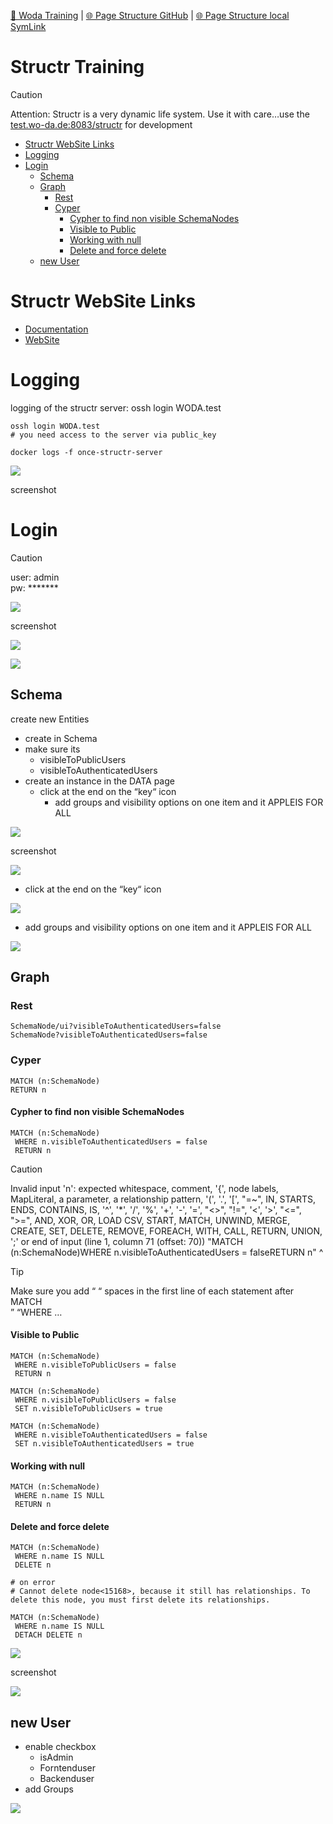 [📁 Woda Training](../woda-training.md) | [🌐 Page Structure GitHub](/2cu.atlassian.net/wiki/spaces/CCU/pages/400000110/structr-training.md) | [🌐 Page Structure local SymLink](./structr-training.page.md)

# Structr Training

> [!CAUTION]
> Attention: Structr is a very dynamic life system. Use it with care…use the [test.wo-da.de:8083/structr](http://test.wo-da.de:8083/structr) for development

- [Structr WebSite Links](#structr-website-links)
- [Logging](#logging)
- [Login](#login)
  - [Schema](#schema)
  - [Graph](#graph)
    - [Rest](#rest)
    - [Cyper](#cyper)
      - [Cypher to find non visible SchemaNodes](#cypher-to-find-non-visible-schemanodes)
      - [Visible to Public](#visible-to-public)
      - [Working with null](#working-with-null)
      - [Delete and force delete](#delete-and-force-delete)
  - [new User](#new-user)

# Structr WebSite Links

- [Documentation](https://docs.structr.com/docs/step-by-step-tutorial)
- [WebSite](https://structr.com/)

# Logging

logging of the structr server: ossh login WODA.test

```
ossh login WODA.test    
# you need access to the server via public_key

docker logs -f once-structr-server
```

![](https://2cu.atlassian.net/wiki/images/icons/grey_arrow_down.png)

screenshot

# Login

> [!CAUTION]
> user: admin  
> pw: \*\*\*\*\*\*\*

![](https://2cu.atlassian.net/wiki/images/icons/grey_arrow_down.png)

screenshot

![](./attachments/Screenshot%202023-03-21%20at%2013.33.38.png)

![](./attachments/Screenshot%202023-03-21%20at%2013.34.20.png)

## Schema

create new Entities

- create in Schema
- make sure its
  - visibleToPublicUsers
  - visibleToAuthenticatedUsers
- create an instance in the DATA page
  - click at the end on the “key“ icon
    - add groups and visibility options on one item and it APPLEIS FOR ALL

![](https://2cu.atlassian.net/wiki/images/icons/grey_arrow_down.png)

screenshot

![](./attachments/image-20230321-123604.png)

- click at the end on the “key“ icon

![](./attachments/image-20230321-164959.png)

- add groups and visibility options on one item and it APPLEIS FOR ALL

![](./attachments/image-20230321-165012.png)

## Graph

### Rest

```
SchemaNode/ui?visibleToAuthenticatedUsers=false
SchemaNode?visibleToAuthenticatedUsers=false
```

### Cyper

```
MATCH (n:SchemaNode)
RETURN n
```

#### Cypher to find non visible SchemaNodes

```
MATCH (n:SchemaNode)
 WHERE n.visibleToAuthenticatedUsers = false
 RETURN n
```

> [!CAUTION]
> Invalid input 'n': expected whitespace, comment, '{', node labels, MapLiteral, a parameter, a relationship pattern, '(', '.', '\[', "=~", IN, STARTS, ENDS, CONTAINS, IS, '^', '\*', '/', '%', '+', '-', '=', "<>", "!=", '<', '>', "<=", ">=", AND, XOR, OR, LOAD CSV, START, MATCH, UNWIND, MERGE, CREATE, SET, DELETE, REMOVE, FOREACH, WITH, CALL, RETURN, UNION, ';' or end of input (line 1, column 71 (offset: 70)) "MATCH (n:SchemaNode)WHERE n.visibleToAuthenticatedUsers = falseRETURN n" ^

> [!TIP]
> Make sure you add “ “ spaces in the first line of each statement after MATCH  
> ” “WHERE …

#### Visible to Public

```
MATCH (n:SchemaNode)
 WHERE n.visibleToPublicUsers = false
 RETURN n
```

```
MATCH (n:SchemaNode)
 WHERE n.visibleToPublicUsers = false
 SET n.visibleToPublicUsers = true
 
MATCH (n:SchemaNode)
 WHERE n.visibleToAuthenticatedUsers = false
 SET n.visibleToAuthenticatedUsers = true
```

#### Working with null

```
MATCH (n:SchemaNode)
 WHERE n.name IS NULL
 RETURN n
```

#### Delete and force delete

```
MATCH (n:SchemaNode)
 WHERE n.name IS NULL
 DELETE n
 
# on error 
# Cannot delete node<15168>, because it still has relationships. To delete this node, you must first delete its relationships.
 
MATCH (n:SchemaNode)
 WHERE n.name IS NULL
 DETACH DELETE n
```

![](https://2cu.atlassian.net/wiki/images/icons/grey_arrow_down.png)

screenshot

![](./attachments/Screenshot%202023-03-21%20at%2013.32.23.png)

## new User

- enable checkbox
  - isAdmin
  - Forntenduser
  - Backenduser
- add Groups

![](./attachments/image-20230323-091724.png)
